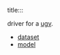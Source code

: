 title:::

driver for a [ugv](https://github.com/kamangir/bluer-ugv/blob/main/bluer_ugv/docs/bluer-swallow.md).

- [dataset](./dataset)
- [model](./model)